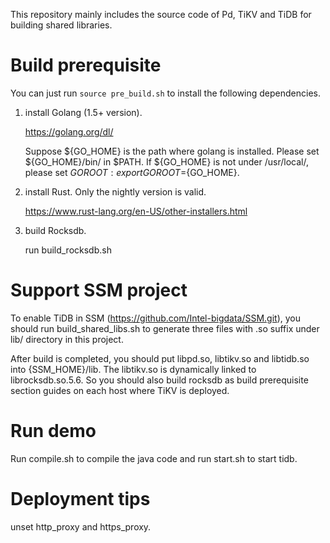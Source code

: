 This repository mainly includes the source code of Pd, TiKV and TiDB for building shared libraries.

# Build prerequisite

You can just run `source pre_build.sh` to install the following dependencies.

1. install Golang (1.5+ version).

   https://golang.org/dl/

   Suppose ${GO_HOME} is the path where golang is installed. Please set ${GO_HOME}/bin/ in $PATH.
   If ${GO_HOME} is not under /usr/local/, please set $GOROOT: export GOROOT=${GO_HOME}.

2. install Rust. Only the nightly version is valid.

   https://www.rust-lang.org/en-US/other-installers.html

3. build Rocksdb.

   run build_rocksdb.sh

# Support SSM project

  To enable TiDB in SSM (https://github.com/Intel-bigdata/SSM.git), you should run build_shared_libs.sh to generate three files with .so suffix under lib/ directory in this project.

  After build is completed, you should put libpd.so, libtikv.so and libtidb.so into {SSM_HOME}/lib.
  The libtikv.so is dynamically linked to librocksdb.so.5.6. So you should also build rocksdb as build prerequisite section guides on each host where TiKV is deployed.

# Run demo

  Run compile.sh to compile the java code and run start.sh to start tidb.

# Deployment tips

unset http_proxy and https_proxy.

